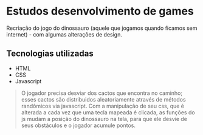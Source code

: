 # Estudos desenvolvimento de games
 Recriação do jogo do dinossauro (aquele que jogamos quando ficamos sem internet) - com algumas alterações de design.


## Tecnologias utilizadas

- HTML 
-  CSS 
- Javascript



> O jogador precisa desviar dos cactos que encontra no caminho; esses cactos são distribuidos aleatoriamente através de métodos randômicos via javascript. Com a manipulação de seu css, que é alterada a cada vez que uma tecla mapeada é clicada, as funções do js mudam a posição do dinossauro na tela, para que ele desvie de seus obstáculos e o jogador acumule pontos. 
